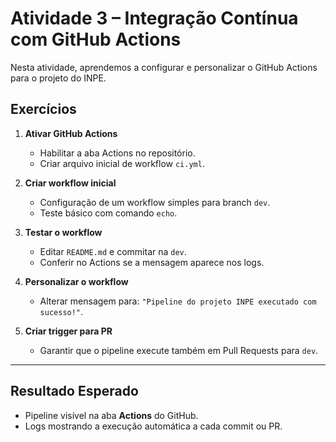 # Atividade 3 – Integração Contínua com GitHub Actions

Nesta atividade, aprendemos a configurar e personalizar o GitHub Actions para o projeto do INPE.

## Exercícios

1. **Ativar GitHub Actions**
   - Habilitar a aba Actions no repositório.
   - Criar arquivo inicial de workflow `ci.yml`.

2. **Criar workflow inicial**
   - Configuração de um workflow simples para branch `dev`.
   - Teste básico com comando `echo`.

3. **Testar o workflow**
   - Editar `README.md` e commitar na `dev`.
   - Conferir no Actions se a mensagem aparece nos logs.

4. **Personalizar o workflow**
   - Alterar mensagem para: `"Pipeline do projeto INPE executado com sucesso!"`.

5. **Criar trigger para PR**
   - Garantir que o pipeline execute também em Pull Requests para `dev`.

---

## Resultado Esperado
- Pipeline visível na aba **Actions** do GitHub.
- Logs mostrando a execução automática a cada commit ou PR.
